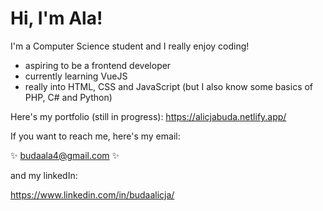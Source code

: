 # Hi, I'm Ala!

I'm a Computer Science student and I really enjoy coding! 

- aspiring to be a frontend developer
- currently learning VueJS
- really into HTML, CSS and JavaScript (but I also know some basics of PHP, C# and Python)

Here's my portfolio (still in progress): https://alicjabuda.netlify.app/

If you want to reach me, here's my email: 

✨ budaala4@gmail.com ✨

and my linkedIn:

https://www.linkedin.com/in/budaalicja/
